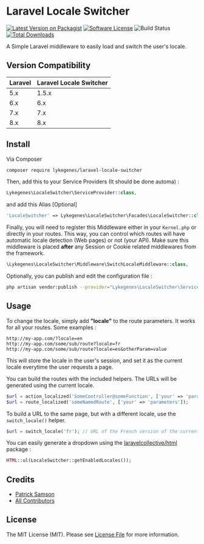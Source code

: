 # Laravel Locale Switcher

[![Latest Version on Packagist][ico-version]][link-packagist]
[![Software License][ico-license]](LICENSE.md)
![Build Status][ico-github-action]
[![Total Downloads][ico-downloads]][link-downloads]

A Simple Laravel middleware to easily load and switch the user's locale.

## Version Compatibility

 Laravel  | Laravel Locale Switcher
:---------|:----------
 5.x      | 1.5.x
 6.x      | 6.x
 7.x      | 7.x
 8.x      | 8.x


## Install

Via Composer

``` bash
composer require lykegenes/laravel-locale-switcher
```

Then, add this to your Service Providers (It should be done automa) :
``` php
Lykegenes\LocaleSwitcher\ServiceProvider::class,
```

and add this Alias [Optional]
``` php
'LocaleSwitcher' => Lykegenes\LocaleSwitcher\Facades\LocaleSwitcher::class,
```

Finally, you will need to register this Middleware either in your `Kernel.php` or directly in your routes.
This way, you can control which routes will have automatic locale detection (Web pages) or not (your API).
Make sure this middleware is placed **after** any Session or Cookie related middlewares from the framework.
``` php
\Lykegenes\LocaleSwitcher\Middleware\SwitchLocaleMiddleware::class,
```

Optionally, you can publish and edit the configuration file :
``` bash
php artisan vendor:publish --provider="Lykegenes\LocaleSwitcher\ServiceProvider" --tag=config
```

## Usage

To change the locale, simply add **"locale"** to the route parameters.
It works for all your routes.
Some examples :
```
http://my-app.com/?locale=en
http://my-app.com/some/sub/route?locale=fr
http://my-app.com/some/sub/route?locale=es&otherParam=value
```
This will store the locale in the user's session, and set it as the current locale everytime the user requests a page.

You can build the routes with the included helpers. The URLs will be generated using the current locale.
```php
$url = action_localized('SomeController@someFunction', ['your' => 'parameters']);
$url = route_localized('someNamedRoute', ['your' => 'parameters']);
```

To build a URL to the same page, but with a different locale, use the `switch_locale()` helper.
```php
$url = switch_locale('fr'); // URL of the French version of the current page.
```


You can easily generate a dropdown using the [laravelcollective/html](https://github.com/LaravelCollective/html) package :
```php
HTML::ul(LocaleSwitcher::getEnabledLocales());
```

## Credits

- [Patrick Samson][link-author]
- [All Contributors][link-contributors]

## License

The MIT License (MIT). Please see [License File](LICENSE.md) for more information.

[ico-version]: https://img.shields.io/packagist/v/lykegenes/laravel-locale-switcher.svg
[ico-license]: https://img.shields.io/github/license/patricksamson/laravel-locale-switcher.svg
[ico-github-action]: https://github.com/patricksamson/laravel-locale-switcher/workflows/Run%20Tests/badge.svg?branch=7.x
[ico-downloads]: https://img.shields.io/packagist/dt/lykegenes/laravel-locale-switcher.svg

[link-packagist]: https://packagist.org/packages/lykegenes/laravel-locale-switcher
[link-downloads]: https://packagist.org/packages/lykegenes/laravel-locale-switcher
[link-author]: https://github.com/patricksamson
[link-contributors]: ../../contributors

